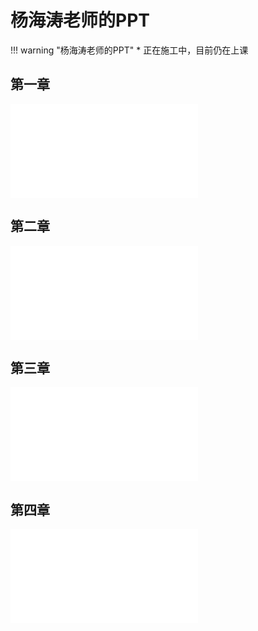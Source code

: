 # 杨海涛老师的PPT
!!! warning "杨海涛老师的PPT"
    * 正在施工中，目前仍在上课

## 第一章
<object data="第1章预备知识.pdf" type="application/pdf" width="100%" height="800">
    <embed src="第1章预备知识.pdf" type="application/pdf" />
</object>

## 第二章
<object data="第2章解析函数.pdf" type="application/pdf" width="100%" height="800">
    <embed src="第2章解析函数.pdf" type="application/pdf" />
</object>

## 第三章
<object data="第3章复变函数的积分.pdf" type="application/pdf" width="100%" height="800">
    <embed src="第3章复变函数的积分.pdf" type="application/pdf" />
</object>

## 第四章
<object data="第4章级数.pdf" type="application/pdf" width="100%" height="800">
    <embed src="第4章级数.pdf" type="application/pdf" />
</object>


